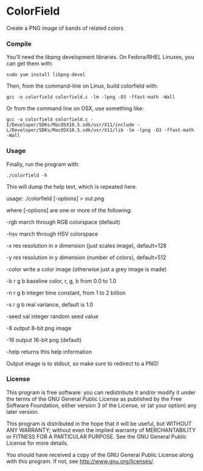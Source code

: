 # ColorField
Create a PNG image of bands of related colors


### Compile

You'll need the libpng development libraries. On Fedora/RHEL Linuxes, you can get them with:

    sudo yum install libpng-devel

Then, from the command-line on Linux, build colorfield with:

    gcc -o colorfield colorfield.c -lm -lpng -O3 -ffast-math -Wall

Or from the command line on OSX, use something like:

    gcc -o colorfield colorfield.c -I/Developer/SDKs/MacOSX10.5.sdk/usr/X11/include -L/Developer/SDKs/MacOSX10.5.sdk/usr/X11/lib -lm -lpng -O3 -ffast-math -Wall

### Usage

Finally, run the program with:

    ./colorfield -h

This will dump the help text, which is repeated here.

usage:
  ./colorfield [-options] > out.png

where [-options] are one or more of the following:                         
                                                                           
   -rgb        march through RGB colorspace (default)                      
                                                                           
   -hsv        march through HSV colorspace                                
                                                                           
   -x res      resolution in x dimension (just scales image), default=128  
                                                                           
   -y res      resolution in y dimension (number of colors), default=512   
                                                                           
   -color      write a color image (otherwise just a grey image is made)   
                                                                           
   -b r g b    baseline color, r, g, b from 0.0 to 1.0                     
                                                                           
   -n r g b    integer time constant, from 1 to 2 billion                  
                                                                           
   -s r g b    real variance, default is 1.0                               
                                                                           
   -seed val   integer random seed value                                   
                                                                           
   -8          output 8-bit png image                                      
                                                                           
   -16         output 16-bit png (default)                                 
                                                                           
   -help       returns this help information                               
 
Output image is to stdout, so make sure to redirect to a PNG!

### License

This program is free software: you can redistribute it and/or modify
it under the terms of the GNU General Public License as published by
the Free Software Foundation, either version 3 of the License, or
(at your option) any later version.

This program is distributed in the hope that it will be useful,
but WITHOUT ANY WARRANTY; without even the implied warranty of
MERCHANTABILITY or FITNESS FOR A PARTICULAR PURPOSE.  See the
GNU General Public License for more details.

You should have received a copy of the GNU General Public License
along with this program.  If not, see <http://www.gnu.org/licenses/>.

